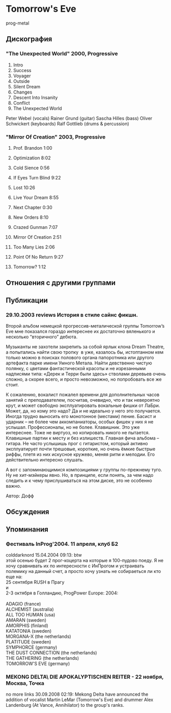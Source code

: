 # Tomorrow's Eve

prog-metal

## Дискография

### "The Unexpected World" 2000, Progressive

01. Intro
02. Success
03. Voyager
04. Outside
05. Silent Dream
06. Changes
07. Descent Into Insanity
08. Conflict
09. The Unexpected World

Peter Webel (vocals)
Rainer Grund (guitar)
Sascha Hilles (bass)
Oliver Schwickert (keyboards)
Ralf Gottlieb (drums & percussion)


### "Mirror Of Creation" 2003, Progressive

1. Prof. Brandon   1:00

2. Optimization  8:02

3. Cold Sience   0:56

4. If Eyes Turn Blind  9:22

5. Lost  10:26

6. Live Your Dream   8:55

7. Next Chapter  0:30

8. New Orders  8:10

9. Crazed Gunman   7:07

10. Mirror Of Creation   2:51

11. Too Many Lies  2:06

12. Point Of No Return   9:27

13. Tomorrow?  1:12


## Отношения с другими группами


## Публикации

### 29.10.2003 reviews История в стиле сайнс фикшн.

<P>Второй альбом немецкой прогрессив-металической группы Tomorrow’s Eve мне показался гораздо интереснее их достаточно вяленького и несколько “вторичного” дебюта.</P>
<P>Музыканты не захотели закрепить за собой ярлык клона Dream Theatre, а попытались найти свою тропку&nbsp; в уже, казалось бы, истоптанном кем только можно в поисках полового органа папоротника или другого артефакта парке имени Умного Метала. Найти девственно чистую полянку, с цветами фантастической красоты и не изрезанными надписями типа: «Дерек и Терри были здесь» стволами деревьев очень сложно, а скорее всего, и просто невозможно, но попробовать все же стоит.&nbsp; </P>
<P>К сожалению, вокалист пожалел времени для дополнительных часов занятий с преподавателем, посчитав, очевидно, что и так невероятно крут, и может свободно эксплуатировать вокальные фишки от ЛаБри. Может, да, но кому это надо? Да и не идеально у него это получается. Иногда трудно выносить его монотонное (местами) пение. Басист и ударник – не более чем аккомпаниаторы, особых фишек у них я не услышал. Профессионалы, но не более. Клавишник. Это уже интереснее. Тоже не виртуоз, но копировать никого не пытается. Клавишные партии к месту и без излишеств. Главная фича альбома – гитара. Не часто услышишь прог с гитаристом, который активно эксплуатирует почти трешовые, короткие, но очень ёмкие быстрые риффы, плетя из них искусное кружево, меняя ритм и мелодии. Его действительно интересно слушать. </P>
<P>А вот с запоминающимися композициями у группы по-прежнему туго. Ну не хит-мэйкеры явно. Но, в принципе, если понять, за чем надо следить и к чему прислушиваться на этом диске, это не особенно важно.</P>
Автор: Дофф


## Обсуждения


## Упоминания

### Фестиваль InProg'2004. 11 апреля, клуб Б2

colddarknord 15.04.2004 09:13:
btw<BR>этой осенью будет 2 прог-коцерта на которые я 100-пудово поеду. Я не хочу сравнивать их по интересности с ИнПрогом и устраивать полемику на данный счет, а просто хочу узнать не собираеться ли кто еще на:<BR>25 сентября RUSH в Прагу<BR>и <BR>2-3 октября в Голландию, ProgPower Europe: 2004:<BR><BR>ADAGIO (france)<BR>ALCHEMIST (australia) <BR>ALL TOO HUMAN (usa) <BR>AMARAN (sweden) <BR>AMORPHIS (finland) <BR>KATATONIA (sweden) <BR>MORGANA-X (the netherlands) <BR>PLATITUDE (sweden) <BR>SYMPHORCE (germany) <BR>THE DUST CONNECTION (the netherlands) <BR>THE GATHERING (the netherlands) <BR>TOMORROW'S EVE (germany) 

### MEKONG DELTA\ DIE APOKALYPTISCHEN REITER - 22 ноября, Москва, Точка

no more links 30.09.2008 02:19:
Mekong Delta have announced the addition of vocalist Martin LeMar (Tomorrow's Eve) and drummer Alex Landenburg (At Vance, Annihilator) to the group's ranks.

